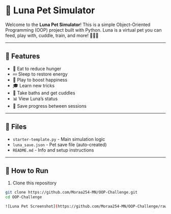 # 🐾 Luna Pet Simulator

Welcome to the **Luna Pet Simulator**! This is a simple Object-Oriented Programming (OOP) project built with Python. Luna is a virtual pet you can feed, play with, cuddle, train, and more! 🐶🐱🦜

---

## 🚀 Features

- 🥣 Eat to reduce hunger
- 💤 Sleep to restore energy
- 🎾 Play to boost happiness
- 🎓 Learn new tricks
- 🛁 Take baths and get cuddles
- 📊 View Luna’s status
- 💾 Save progress between sessions

---

## 📂 Files

- `starter-template.py` - Main simulation logic
- `luna_save.json` - Pet save file (auto-created)
- `README.md` - Info and setup instructions

---

## 🧪 How to Run

1. Clone this repository  
```bash
git clone https://github.com/Moraa254-MN/OOP-Challenge.git
cd OOP-Challenge

![Luna Pet Screenshot](https://github.com/Moraa254-MN/OOP-Challenge/raw/main/luna_screenshot.png)

